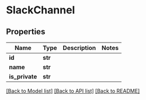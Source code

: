 # SlackChannel


## Properties

Name | Type | Description | Notes
------------ | ------------- | ------------- | -------------
**id** | **str** |  | 
**name** | **str** |  | 
**is_private** | **str** |  | 

[[Back to Model list]](../#documentation-for-models) [[Back to API list]](../#documentation-for-api-endpoints) [[Back to README]](../)


